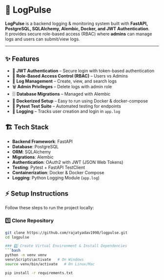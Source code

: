 # 🚀 LogPulse

**LogPulse** is a backend logging & monitoring system built with **FastAPI, PostgreSQL, SQLAlchemy, Alembic, Docker, and JWT Authentication**.  
It provides secure role-based access (RBAC) where **admins** can manage logs and users can submit/view logs.

---
## ✨ Features

- 🔐 **JWT Authentication** – Secure login with token-based authentication  
- 👤 **Role-Based Access Control (RBAC)** – Users vs Admins  
- 📝 **Log Management** – Create, view, and search logs  
- 🗑️ **Admin Privileges** – Delete logs with admin role  
- 🗄️ **Database Migrations** – Managed with Alembic  
- 🐳 **Dockerized Setup** – Easy to run using Docker & docker-compose  
- 🧪 **Pytest Test Suite** – Automated testing for endpoints  
- 📜 **Logging** – Tracks user creation and login in `app.log`
## 🏗️ Tech Stack

- **Backend Framework**: FastAPI  
- **Database**: PostgreSQL  
- **ORM**: SQLAlchemy  
- **Migrations**: Alembic  
- **Authentication**: OAuth2 with JWT (JSON Web Tokens)  
- **Testing**: Pytest + FastAPI TestClient  
- **Containerization**: Docker & Docker Compose  
- **Logging**: Python Logging Module (`app.log`)  

## ⚡ Setup Instructions

Follow these steps to run the project locally:

### 1️⃣ Clone Repository
```bash
git clone https://github.com/rajatyadav1998/logpulse.git
cd logpulse

### 2️⃣ Create Virtual Environment & Install Dependencies
```bash
python -m venv venv
venv\Scripts\activate   # On Windows
source venv/bin/activate   # On Linux/Mac

pip install -r requirements.txt

